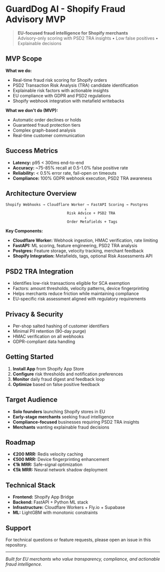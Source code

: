 # GuardDog AI - Shopify Fraud Advisory MVP

> **EU-focused fraud intelligence for Shopify merchants**  
> Advisory-only scoring with PSD2 TRA insights • Low false positives • Explainable decisions

## MVP Scope

**What we do:**
- Real-time fraud risk scoring for Shopify orders
- PSD2 Transaction Risk Analysis (TRA) candidate identification
- Explainable risk factors with actionable insights
- EU compliance with GDPR and PSD2 regulations
- Shopify webhook integration with metafield writebacks

**What we don't do (MVP):**
- Automatic order declines or holds
- Guaranteed fraud protection tiers
- Complex graph-based analysis
- Real-time customer communication

## Success Metrics

- **Latency:** p95 < 300ms end-to-end
- **Accuracy:** ~75-85% recall at 0.5-1.0% false positive rate
- **Reliability:** < 0.5% error rate, fail-open on timeouts
- **Compliance:** 100% GDPR webhook execution, PSD2 TRA awareness

## Architecture Overview

```
Shopify Webhooks → Cloudflare Worker → FastAPI Scoring → Postgres
                                    ↓
                            Risk Advice + PSD2 TRA
                                    ↓
                            Order Metafields + Tags
```

**Key Components:**
- **Cloudflare Worker:** Webhook ingestion, HMAC verification, rate limiting
- **FastAPI:** ML scoring, feature engineering, PSD2 TRA analysis
- **Postgres:** Feature storage, velocity tracking, merchant feedback
- **Shopify Integration:** Metafields, tags, optional Risk Assessments API

## PSD2 TRA Integration

- Identifies low-risk transactions eligible for SCA exemption
- Factors: amount thresholds, velocity patterns, device fingerprinting
- Helps merchants reduce friction while maintaining compliance
- EU-specific risk assessment aligned with regulatory requirements

## Privacy & Security

- Per-shop salted hashing of customer identifiers
- Minimal PII retention (90-day purge)
- HMAC verification on all webhooks
- GDPR-compliant data handling

## Getting Started

1. **Install App** from Shopify App Store
2. **Configure** risk thresholds and notification preferences
3. **Monitor** daily fraud digest and feedback loop
4. **Optimize** based on false positive feedback

## Target Audience

- **Solo founders** launching Shopify stores in EU
- **Early-stage merchants** seeking fraud intelligence
- **Compliance-focused** businesses requiring PSD2 TRA insights
- **Merchants** wanting explainable fraud decisions

## Roadmap

- **€200 MRR:** Redis velocity caching
- **€500 MRR:** Device fingerprinting enhancement
- **€1k MRR:** Safe-signal optimization
- **€5k MRR:** Neural network shadow deployment

## Technical Stack

- **Frontend:** Shopify App Bridge
- **Backend:** FastAPI + Python ML stack
- **Infrastructure:** Cloudflare Workers + Fly.io + Supabase
- **ML:** LightGBM with monotonic constraints

## Support

For technical questions or feature requests, please open an issue in this repository.

---

*Built for EU merchants who value transparency, compliance, and actionable fraud intelligence.*

